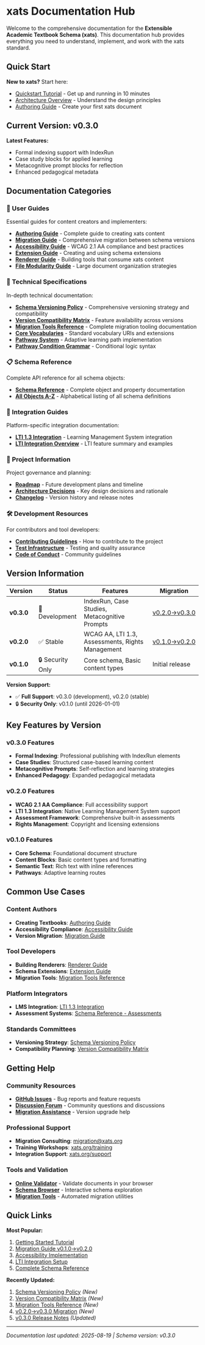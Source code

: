 # xats Documentation Hub

Welcome to the comprehensive documentation for the **Extensible Academic Textbook Schema (xats)**. This documentation hub provides everything you need to understand, implement, and work with the xats standard.

## Quick Start

**New to xats?** Start here:
- [Quickstart Tutorial](QUICKSTART_TUTORIAL.md) - Get up and running in 10 minutes
- [Architecture Overview](ARCHITECTURE.md) - Understand the design principles
- [Authoring Guide](guides/authoring-guide.md) - Create your first xats document

## Current Version: v0.3.0

**Latest Features:**
- Formal indexing support with IndexRun
- Case study blocks for applied learning
- Metacognitive prompt blocks for reflection
- Enhanced pedagogical metadata

## Documentation Categories

### 📖 User Guides
Essential guides for content creators and implementers:

- **[Authoring Guide](guides/authoring-guide.md)** - Complete guide to creating xats content
- **[Migration Guide](guides/migration-guide.md)** - Comprehensive migration between schema versions
- **[Accessibility Guide](guides/accessibility-guide.md)** - WCAG 2.1 AA compliance and best practices
- **[Extension Guide](guides/extension-guide.md)** - Creating and using schema extensions
- **[Renderer Guide](guides/renderer-guide.md)** - Building tools that consume xats content
- **[File Modularity Guide](guides/file-modularity-guide.md)** - Large document organization strategies

### 🔧 Technical Specifications
In-depth technical documentation:

- **[Schema Versioning Policy](specs/schema-versioning-policy.md)** - Comprehensive versioning strategy and compatibility
- **[Version Compatibility Matrix](specs/version-compatibility-matrix.md)** - Feature availability across versions
- **[Migration Tools Reference](specs/migration-tools.md)** - Complete migration tooling documentation
- **[Core Vocabularies](specs/core-vocabularies.md)** - Standard vocabulary URIs and extensions
- **[Pathway System](specs/pathway-system.md)** - Adaptive learning path implementation
- **[Pathway Condition Grammar](specs/pathway-condition-grammar.md)** - Conditional logic syntax

### 📋 Schema Reference
Complete API reference for all schema objects:

- **[Schema Reference](reference/index.md)** - Complete object and property documentation
- **[All Objects A-Z](reference/)** - Alphabetical listing of all schema definitions

### 🔗 Integration Guides
Platform-specific integration documentation:

- **[LTI 1.3 Integration](integration/lti-1.3-integration-guide.md)** - Learning Management System integration
- **[LTI Integration Overview](guides/lti-integration.md)** - LTI feature summary and examples

### 🚀 Project Information
Project governance and planning:

- **[Roadmap](ROADMAP.md)** - Future development plans and timeline
- **[Architecture Decisions](ARCHITECTURE.md)** - Key design decisions and rationale
- **[Changelog](../CHANGELOG.md)** - Version history and release notes

### 🛠️ Development Resources
For contributors and tool developers:

- **[Contributing Guidelines](../CONTRIBUTING.md)** - How to contribute to the project
- **[Test Infrastructure](development/TEST_INFRASTRUCTURE.md)** - Testing and quality assurance
- **[Code of Conduct](../CODE_OF_CONDUCT.md)** - Community guidelines

## Version Information

| Version | Status | Features | Migration |
|---------|--------|----------|-----------|
| **v0.3.0** | 🚧 Development | IndexRun, Case Studies, Metacognitive Prompts | [v0.2.0→v0.3.0](guides/migration-guide.md#v020--v030-migration) |
| **v0.2.0** | ✅ Stable | WCAG AA, LTI 1.3, Assessments, Rights Management | [v0.1.0→v0.2.0](guides/migration-guide.md#v010--v020-migration) |
| **v0.1.0** | 🔒 Security Only | Core schema, Basic content types | Initial release |

**Version Support:**
- ✅ **Full Support**: v0.3.0 (development), v0.2.0 (stable)
- 🔒 **Security Only**: v0.1.0 (until 2026-01-01)

## Key Features by Version

### v0.3.0 Features
- **Formal Indexing**: Professional publishing with IndexRun elements
- **Case Studies**: Structured case-based learning content
- **Metacognitive Prompts**: Self-reflection and learning strategies
- **Enhanced Pedagogy**: Expanded pedagogical metadata

### v0.2.0 Features
- **WCAG 2.1 AA Compliance**: Full accessibility support
- **LTI 1.3 Integration**: Native Learning Management System support
- **Assessment Framework**: Comprehensive built-in assessments
- **Rights Management**: Copyright and licensing extensions

### v0.1.0 Features
- **Core Schema**: Foundational document structure
- **Content Blocks**: Basic content types and formatting
- **Semantic Text**: Rich text with inline references
- **Pathways**: Adaptive learning routes

## Common Use Cases

### Content Authors
- **Creating Textbooks**: [Authoring Guide](guides/authoring-guide.md)
- **Accessibility Compliance**: [Accessibility Guide](guides/accessibility-guide.md)
- **Version Migration**: [Migration Guide](guides/migration-guide.md)

### Tool Developers
- **Building Renderers**: [Renderer Guide](guides/renderer-guide.md)
- **Schema Extensions**: [Extension Guide](guides/extension-guide.md)
- **Migration Tools**: [Migration Tools Reference](specs/migration-tools.md)

### Platform Integrators
- **LMS Integration**: [LTI 1.3 Integration](integration/lti-1.3-integration-guide.md)
- **Assessment Systems**: [Schema Reference - Assessments](reference/index.md#assessment-framework-v020)

### Standards Committees
- **Versioning Strategy**: [Schema Versioning Policy](specs/schema-versioning-policy.md)
- **Compatibility Planning**: [Version Compatibility Matrix](specs/version-compatibility-matrix.md)

## Getting Help

### Community Resources
- **[GitHub Issues](https://github.com/xats-org/core/issues)** - Bug reports and feature requests
- **[Discussion Forum](https://github.com/xats-org/core/discussions)** - Community questions and discussions
- **[Migration Assistance](https://github.com/xats-org/core/discussions/categories/migration)** - Version upgrade help

### Professional Support
- **Migration Consulting**: [migration@xats.org](mailto:migration@xats.org)
- **Training Workshops**: [xats.org/training](https://xats.org/training)
- **Integration Support**: [xats.org/support](https://xats.org/support)

### Tools and Validation
- **[Online Validator](https://validator.xats.org)** - Validate documents in your browser
- **[Schema Browser](https://schema.xats.org)** - Interactive schema exploration
- **[Migration Tools](https://tools.xats.org/migrate)** - Automated migration utilities

## Quick Links

**Most Popular:**
1. [Getting Started Tutorial](QUICKSTART_TUTORIAL.md)
2. [Migration Guide v0.1.0→v0.2.0](guides/migration-guide.md#v010--v020-migration)
3. [Accessibility Implementation](guides/accessibility-guide.md)
4. [LTI Integration Setup](integration/lti-1.3-integration-guide.md)
5. [Complete Schema Reference](reference/index.md)

**Recently Updated:**
1. [Schema Versioning Policy](specs/schema-versioning-policy.md) *(New)*
2. [Version Compatibility Matrix](specs/version-compatibility-matrix.md) *(New)*
3. [Migration Tools Reference](specs/migration-tools.md) *(New)*
4. [v0.2.0→v0.3.0 Migration](guides/migration-guide.md#v020--v030-migration) *(New)*
5. [v0.3.0 Release Notes](../CHANGELOG.md#030) *(Updated)*

---

*Documentation last updated: 2025-08-19 | Schema version: v0.3.0*